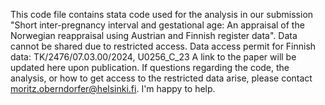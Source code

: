 This code file contains stata code used for the analysis in our submission "Short inter-pregnancy interval and gestational age: An appraisal of the Norwegian reappraisal  using Austrian and Finnish register data".
Data cannot be shared due to restricted access. Data access permit for Finnish data: TK/2476/07.03.00/2024, U0256_C_23
A link to the paper will be updated here upon publication.
If questions regarding the code, the analysis, or how to get access to the restricted data arise, please contact moritz.oberndorfer@helsinki.fi. I'm happy to help.
